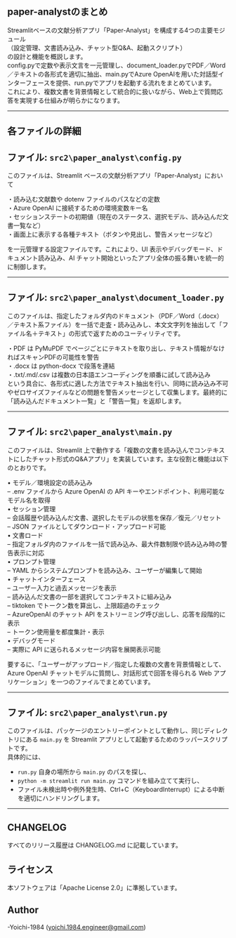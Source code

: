 ## paper-analystのまとめ

Streamlitベースの文献分析アプリ「Paper-Analyst」を構成する4つの主要モジュール  
（設定管理、文書読み込み、チャット型Q&A、起動スクリプト）  
の設計と機能を概説します。  
config.pyで定数や表示文言を一元管理し、document_loader.pyでPDF／Word／テキストの各形式を適切に抽出、main.pyでAzure OpenAIを用いた対話型インターフェースを提供、run.pyでアプリを起動する流れをまとめています。  
これにより、複数文書を背景情報として統合的に扱いながら、Web上で質問応答を実現する仕組みが明らかになります。  
  
---  
  
## 各ファイルの詳細  
  
## ファイル: `src2\paper_analyst\config.py`  
  
このファイルは、Streamlit ベースの文献分析アプリ「Paper-Analyst」において  
  
・読み込む文献数や dotenv ファイルのパスなどの定数  
・Azure OpenAI に接続するための環境変数キー名  
・セッションステートの初期値（現在のステータス、選択モデル、読み込んだ文書一覧など）  
・画面上に表示する各種テキスト（ボタンや見出し、警告メッセージなど）  
  
を一元管理する設定ファイルです。これにより、UI 表示やデバッグモード、ドキュメント読み込み、AI チャット開始といったアプリ全体の振る舞いを統一的に制御します。  
  
---  
  
## ファイル: `src2\paper_analyst\document_loader.py`  
  
このファイルは、指定したフォルダ内のドキュメント（PDF／Word（.docx）／テキスト系ファイル）を一括で走査・読み込みし、本文文字列を抽出して「ファイル名＋テキスト」の形式で返すためのユーティリティです。    
  
・PDF は PyMuPDF でページごとにテキストを取り出し、テキスト情報がなければスキャンPDFの可能性を警告  
・.docx は python-docx で段落を連結  
・.txt/.md/.csv は複数の日本語エンコーディングを順番に試して読み込み  
という具合に、各形式に適した方法でテキスト抽出を行い、同時に読み込み不可やゼロサイズファイルなどの問題を警告メッセージとして収集します。最終的に「読み込んだドキュメント一覧」と「警告一覧」を返却します。  
  
---  
  
## ファイル: `src2\paper_analyst\main.py`  
  
このファイルは、Streamlit 上で動作する「複数の文書を読み込んでコンテキストにしたチャット形式のQ&Aアプリ」を実装しています。主な役割と機能は以下のとおりです。  
  
• モデル／環境設定の読み込み  
  – .env ファイルから Azure OpenAI の API キーやエンドポイント、利用可能なモデル名を取得  
• セッション管理  
  – 会話履歴や読み込んだ文書、選択したモデルの状態を保存／復元／リセット  
  – JSON ファイルとしてダウンロード・アップロード可能  
• 文書ロード  
  – 指定フォルダ内のファイルを一括で読み込み、最大件数制限や読み込み時の警告表示に対応  
• プロンプト管理  
  – YAML からシステムプロンプトを読み込み、ユーザーが編集して開始  
• チャットインターフェース  
  – ユーザー入力と過去メッセージを表示  
  – 読み込んだ文書の一部を選択してコンテキストに組み込み  
  – tiktoken でトークン数を算出し、上限超過のチェック  
  – AzureOpenAI のチャット API をストリーミング呼び出しし、応答を段階的に表示  
  – トークン使用量を都度集計・表示  
• デバッグモード  
  – 実際に API に送られるメッセージ内容を展開表示可能  

要するに、「ユーザーがアップロード／指定した複数の文書を背景情報として、Azure OpenAI チャットモデルに質問し、対話形式で回答を得られる Web アプリケーション」を一つのファイルでまとめています。

---

## ファイル: `src2\paper_analyst\run.py`

このファイルは、パッケージのエントリーポイントとして動作し、同じディレクトリにある `main.py` を Streamlit アプリとして起動するためのラッパースクリプトです。  
具体的には、  
- `run.py` 自身の場所から `main.py` のパスを探し、  
- `python -m streamlit run main.py` コマンドを組み立てて実行し、  
- ファイル未検出時や例外発生時、Ctrl+C（KeyboardInterrupt）による中断を適切にハンドリングします。

---  
  
## CHANGELOG  
すべてのリリース履歴は CHANGELOG.md に記載しています。  
  
## ライセンス  
本ソフトウェアは「Apache License 2.0」に準拠しています。  
  
## Author  
-Yoichi-1984 (yoichi.1984.engineer@gmail.com)  
